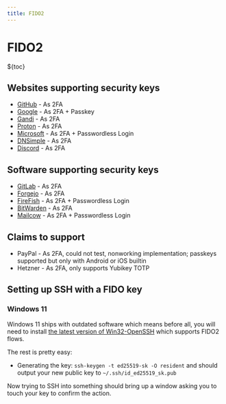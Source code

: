 ```yaml
---
title: FIDO2
---
```


# FIDO2

${toc}

## Websites supporting security keys

- [GitHub](https://github.com) - As 2FA
- [Google](https://google.com) - As 2FA + Passkey
- [Gandi](https://gandi.net) - As 2FA
- [Proton](https://proton.me) - As 2FA
- [Microsoft](https://microsoft.com) - As 2FA + Passwordless Login
- [DNSimple](https://dnsimple.com) - As 2FA
- [Discord](https://discord.com) - As 2FA

## Software supporting security keys

- [GitLab](https://gitlab.com) - As 2FA
- [Forgejo](https://forgejo.org/) - As 2FA
- [FireFish](https://joinfirefish.org/) - As 2FA + Passwordless Login
- [BitWarden](https://bitwarden.com/) - As 2FA
- [Mailcow](https://mailcow.email) - As 2FA + Passwordless Login

## Claims to support

- PayPal - As 2FA, could not test, nonworking implementation; passkeys supported but only with Android or iOS builtin
- Hetzner - As 2FA, only supports Yubikey TOTP

## Setting up SSH with a FIDO key

### Windows 11

Windows 11 ships with outdated software which means before all, you will need to install [the latest version of Win32-OpenSSH](https://github.com/PowerShell/Win32-OpenSSH/releases/latest) which supports FIDO2 flows.

The rest is pretty easy:

- Generating the key: `ssh-keygen -t ed25519-sk -O resident` and should output your new public key to `~/.ssh/id_ed25519_sk.pub`

Now trying to SSH into something should bring up a window asking you to touch your key to confirm the action.
